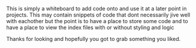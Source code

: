 This is simply a whiteboard to add code onto and use it at a later point in projects. 
This may contain snippets of code that dont necessarily jive well with eachother 
but the point is to have a place to store some code 
and to have a place to view the index files with or without styling and logic

Thanks for looking and hopefully you got to grab something you liked.
